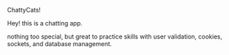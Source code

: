ChattyCats!

Hey! this is a chatting app. 

nothing too special, but great to practice skills with user validation, cookies, sockets, and database management. 

